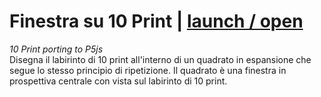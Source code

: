 # Finestra su 10 Print | [launch / open](http://dsii-2016-unirsm.github.io/p5/10print/clausca)
_10 Print porting to P5js_                        
Disegna il labirinto di 10 print all'interno di un quadrato in espansione che segue lo stesso principio di ripetizione.
Il quadrato è una finestra in prospettiva centrale con vista sul labirinto di 10 print.

